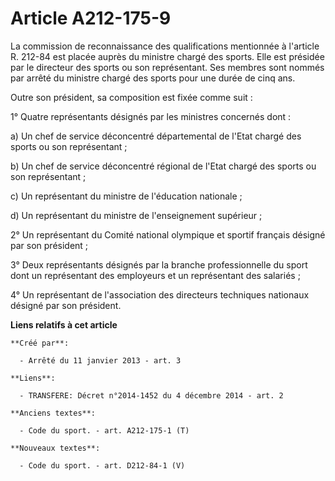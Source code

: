 # Article A212-175-9

La commission de reconnaissance des qualifications mentionnée à l'article R. 212-84 est placée auprès du ministre chargé des
sports. Elle est présidée par le directeur des sports ou son représentant. Ses membres sont nommés par arrêté du ministre
chargé des sports pour une durée de cinq ans. 

Outre son président, sa composition est fixée comme suit : 

1° Quatre représentants désignés par les ministres concernés dont : 

a) Un chef de service déconcentré départemental de l'Etat chargé des sports ou son représentant ; 

b) Un chef de service déconcentré régional de l'Etat chargé des sports ou son représentant ; 

c) Un représentant du ministre de l'éducation nationale ; 

d) Un représentant du ministre de l'enseignement supérieur ; 

2° Un représentant du Comité national olympique et sportif français désigné par son président ; 

3° Deux représentants désignés par la branche professionnelle du sport dont un représentant des employeurs et un représentant
des salariés ; 

4° Un représentant de l'association des directeurs techniques nationaux désigné par son président.

**Liens relatifs à cet article**

	**Créé par**:

	  - Arrêté du 11 janvier 2013 - art. 3

	**Liens**:

	  - TRANSFERE: Décret n°2014-1452 du 4 décembre 2014 - art. 2

	**Anciens textes**:

	  - Code du sport. - art. A212-175-1 (T)

	**Nouveaux textes**:

	  - Code du sport. - art. D212-84-1 (V)
